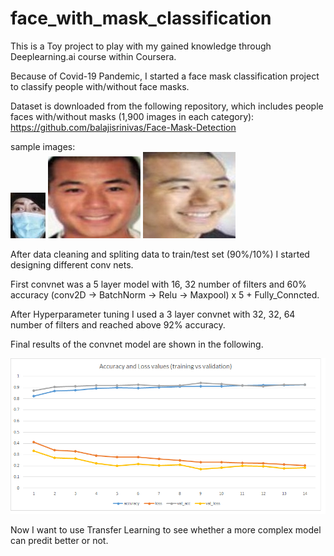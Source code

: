 # face_with_mask_classification
This is a Toy project to play with my gained knowledge through Deeplearning.ai course within Coursera.

Because of Covid-19 Pandemic, I started a face mask classification project to classify people with/without face masks.

Dataset is downloaded from the following repository, which includes people faces with/without masks (1,900 images in each category):</br>
https://github.com/balajisrinivas/Face-Mask-Detection

sample images:</br>
![sample1](./mask_classification/sample1.jpg)
![sample2](./mask_classification/sample2.jpg)
![sample3](./mask_classification/sample3.jpg)

After data cleaning and spliting data to train/test set (90%/10%) I started designing different conv nets.</br>

First convnet was a 5 layer model with 16, 32 number of filters and 60% accuracy (conv2D -> BatchNorm -> Relu -> Maxpool) x 5 + Fully_Conncted. </br>

After Hyperparameter tuning I used a 3 layer convnet with 32, 32, 64 number of filters and reached above 92% accuracy.

Final results of the convnet model are shown in the following.

![result](./mask_classification/result.png)

Now I want to use Transfer Learning to see whether a more complex model can predit better or not.
